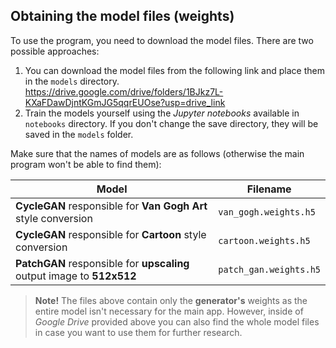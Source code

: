 ## Obtaining the model files (weights)

To use the program, you need to download the model files. There are two possible approaches:
1. You can download the model files from the following link and place them in the `models` directory. \
https://drive.google.com/drive/folders/1BJkz7L-KXaFDawDjntKGmJG5qqrEUOse?usp=drive_link
2. Train the models yourself using the _Jupyter notebooks_ available in `notebooks` directory.
If you don't change the save directory, they will be saved in the `models` folder.

Make sure that the names of models are as follows (otherwise the main program won't be able to find them):

| Model                                                                  | Filename               |
|------------------------------------------------------------------------|------------------------|
| **CycleGAN** responsible for **Van Gogh Art** style conversion         | `van_gogh.weights.h5`  |
| **CycleGAN** responsible for **Cartoon** style conversion              | `cartoon.weights.h5`   | 
| **PatchGAN** responsible for **upscaling** output image to **512x512** | `patch_gan.weights.h5` |

> **Note!** The files above contain only the **generator's** weights as the entire model isn't necessary for the main app.
> However, inside of _Google Drive_ provided above you can also find the whole model files in case you want to use them for further research.